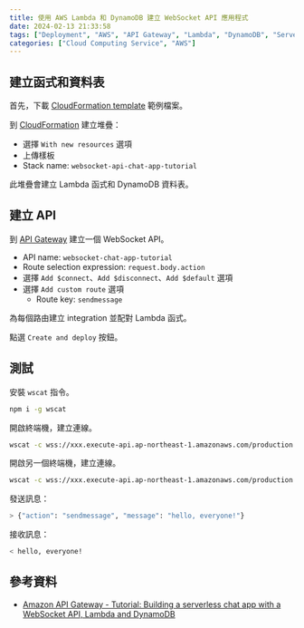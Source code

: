 ```yaml
---
title: 使用 AWS Lambda 和 DynamoDB 建立 WebSocket API 應用程式
date: 2024-02-13 21:33:58
tags: ["Deployment", "AWS", "API Gateway", "Lambda", "DynamoDB", "Serverless", "WebSocket"]
categories: ["Cloud Computing Service", "AWS"]
---
```


## 建立函式和資料表

首先，下載 [CloudFormation template](https://docs.aws.amazon.com/apigateway/latest/developerguide/samples/ws-chat-app-starter.zip) 範例檔案。

到 [CloudFormation](https://console.aws.amazon.com/cloudformation) 建立堆疊：

- 選擇 `With new resources` 選項
- 上傳樣板
- Stack name: `websocket-api-chat-app-tutorial`

此堆疊會建立 Lambda 函式和 DynamoDB 資料表。

## 建立 API

到 [API Gateway](https://console.aws.amazon.com/apigateway) 建立一個 WebSocket API。

- API name: `websocket-chat-app-tutorial`
- Route selection expression: `request.body.action`
- 選擇 `Add $connect`、`Add $disconnect`、`Add $default` 選項
- 選擇 `Add custom route` 選項
  - Route key: `sendmessage`

為每個路由建立 integration 並配對 Lambda 函式。

點選 `Create and deploy` 按鈕。

## 測試

安裝 `wscat` 指令。

```bash
npm i -g wscat
```

開啟終端機，建立連線。

```bash
wscat -c wss://xxx.execute-api.ap-northeast-1.amazonaws.com/production
```

開啟另一個終端機，建立連線。

```bash
wscat -c wss://xxx.execute-api.ap-northeast-1.amazonaws.com/production
```

發送訊息：

```bash
> {"action": "sendmessage", "message": "hello, everyone!"}
```

接收訊息：

```bash
< hello, everyone!
```

## 參考資料

- [Amazon API Gateway - Tutorial: Building a serverless chat app with a WebSocket API, Lambda and DynamoDB](https://docs.aws.amazon.com/apigateway/latest/developerguide/websocket-api-chat-app.html)
